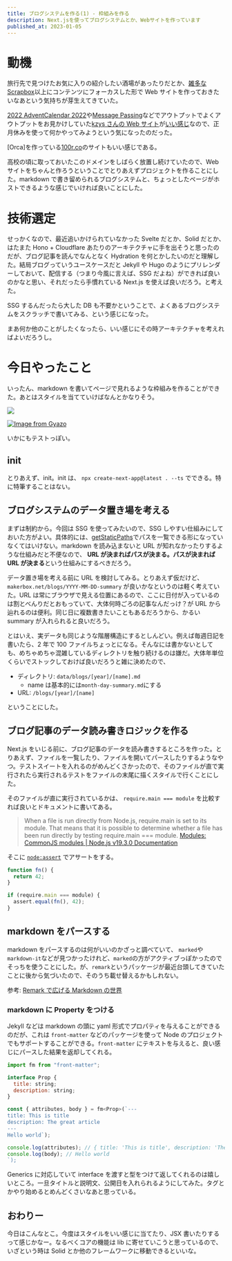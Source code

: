 ```yaml
---
title: ブログシステムを作る(1) - 枠組みを作る
description: Next.jsを使ってブログシステムとか、Webサイトを作っています
published_at: 2023-01-05
---
```


# 動機

旅行先で見つけたお気に入りの紹介したい酒場があったりだとか、[雑多な Scrapbox](https://scrapbox.io/mactkg-pub/)以上にコンテンツにフォーカスした形で Web サイトを作っておきたいなあという気持ちが芽生えてきていた。

[2022 AdventCalendar 2022](https://adventar.org/calendars/7814)や[Message Passing](https://messagepassing.github.io/)などでアウトプットでよくアウトプットをお見かけしていた[kzys さんの Web サイト](https://8-p.info/)が[いい](https://thoughts.8-p.info/)[感じ](https://blog.8-p.info/)なので、正月休みを使って何かやってみようという気になったのだった。

[Orca]を作っている[100r.co](https://100r.co/site/home.html)のサイトもいい感じである。

高校の頃に取っておいたこのドメインをしばらく放置し続けていたので、Web サイトをちゃんと作ろうということでとりあえずプロジェクトを作ることにした。markdown で書き留められるブログシステムと、ちょっとしたページがホストできるような感じでいければ良いことにした。

# 技術選定

せっかくなので、最近追いかけられていなかった Svelte だとか、Solid だとか、はたまた Hono + Cloudflare あたりのアーキテクチャに手を出そうと思ったのだが、ブログ記事を読んでなんとなく Hydration を何とかしたいのだと理解した。結局ブログっていうユースケースだと Jekyll や Hugo のようにプリレンダーしておいて、配信する（つまり今風に言えば、SSG だよね）ができれば良いのかなと思い、それだったら手慣れている Next.js を使えば良いだろう。と考えた。

SSG するんだったら大した DB も不要かということで、よくあるブログシステムをスクラッチで書いてみる、という感じになった。

まあ何か他のことがしたくなったら、いい感じにその時アーキテクチャを考えればよいだろうし。

# 今日やったこと

いったん、markdown を書いてページで見れるような枠組みを作ることができた。あとはスタイルを当てていけばなんとかなりそう。

[![](https://gyazo.com/c0c6e49f8ab5a5add1bc8994d34015e7/thumb/200)](https://gyazo.com/c0c6e49f8ab5a5add1bc8994d34015e7)

[![Image from Gyazo](https://gyazo.com/8139704498a130b7363be03614c12839/thumb/200)](https://gyazo.com/8139704498a130b7363be03614c12839)

いかにもテストっぽい。

## init

とりあえず、init。init は、 `npx create-next-app@latest . --ts` でできる。特に特筆することはない。

## ブログシステムのデータ置き場を考える

まずは制約から。今回は SSG を使ってみたいので、SSG しやすい仕組みにしておいた方がよい。具体的には、[getStaticPaths](https://nextjs.org/docs/basic-features/data-fetching/get-static-paths)でパスを一覧できる形になっていなくてはいけない。markdown を読み込まないと URL が知れなかったりするような仕組みだと不便なので、 **URL が決まればパスが決まる。パスが決まれば URL が決まる**という仕組みにするべきだろう。

データ置き場を考える前に URL を検討してみる。とりあえず仮だけど、`makerbox.net/blogs/YYYY-MM-DD-summary` が良いかなというのは軽く考えていた。URL は常にブラウザで見える位置にあるので、ここに日付が入っているのは割とべんりだとおもっていて、大体何時ごろの記事なんだっけ？が URL から辿れるのは便利。同じ日に複数書きたいこともあるだろうから、かるい summary が入れられると良いだろう。

とはいえ、実データも同じような階層構造にするとしんどい。例えば毎週日記を書いたら、2 年で 100 ファイルちょっとになる。そんなには書かないとしても、めちゃめちゃ混雑しているディレクトリを触り続けるのは嫌だ。大体年単位くらいでストックしておけば良いだろうと雑に決めたので、

- ディレクトリ: `data/blogs/[year]/[name].md`
  - name は基本的には`month-day-summary.md`にする
- URL: `/blogs/[year]/[name]`

ということにした。

## ブログ記事のデータ読み書きロジックを作る

Next.js をいじる前に、ブログ記事のデータを読み書きするところを作った。とりあえず、ファイルを一覧したり、ファイルを開いてパースしたりするようなやつ。テストスイートを入れるのがめんどくさかったので、そのファイルが直で実行されたら実行されるテストをファイルの末尾に描くスタイルで行くことにした。

そのファイルが直に実行されているかは、 `require.main === module` を比較すれば良いとドキュメントに書いてある。

> When a file is run directly from Node.js, require.main is set to its module. That means that it is possible to determine whether a file has been run directly by testing require.main === module.
> [Modules: CommonJS modules | Node.js v19.3.0 Documentation](https://nodejs.org/api/modules.html#accessing-the-main-module)

そこに [`node:assert`](https://nodejs.org/api/assert.html) でアサートをする。

```javascript
function fn() {
  return 42;
}

if (require.main === module) {
  assert.equal(fn(), 42);
}
```

## markdown をパースする

markdown をパースするのは何がいいのかざっと調べていて、 `marked`や`markdown-it`などが見つかったけれど、`marked`の方がアクティブっぽかったのでそっちを使うことにした。が、`remark`というパッケージが最近台頭してきていたことに後から気づいたので、そのうち載せ替えるかもしれない。

参考: [Remark で広げる Markdown の世界](https://vivliostyle.github.io/vivliostyle_doc/ja/vivliostyle-user-group-vol2/spring-raining/index.html)

### markdown に Property をつける

Jekyll などは markdown の頭に yaml 形式でプロパティを与えることができるのだが、これは `front-matter` などのパッケージを使って Node のプロジェクトでもサポートすることができる。`front-matter` にテキストを与えると、良い感じにパースした結果を返却してくれる。

```js
import fm from "front-matter";

interface Prop {
  title: string;
  description: string;
}

const { attributes, body } = fm<Prop>(`---
title: This is title
description: The great article
---
Hello world`);

console.log(attributes); // { title: 'This is title', description: 'The great article' }
console.log(body); // Hello world
`);
```

Generics に対応していて interface を渡すと型をつけて返してくれるのは嬉しいところ。一旦タイトルと説明文、公開日を入れられるようにしてみた。タグとかやり始めるとめんどくさいなあと思っている。

## おわりー

今日はこんなとこ。今度はスタイルをいい感じに当てたり、JSX 書いたりするって感じかなー。なるべくコアの機能は lib に寄せていこうと思っているので、いざという時は Solid とか他のフレームワークに移動できるといいな。
